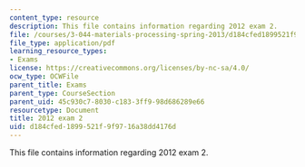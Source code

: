 ```yaml
---
content_type: resource
description: This file contains information regarding 2012 exam 2.
file: /courses/3-044-materials-processing-spring-2013/d184cfed1899521f9f9716a38dd4176d_MIT3_044S13_2012exam2.pdf
file_type: application/pdf
learning_resource_types:
- Exams
license: https://creativecommons.org/licenses/by-nc-sa/4.0/
ocw_type: OCWFile
parent_title: Exams
parent_type: CourseSection
parent_uid: 45c930c7-8030-c183-3ff9-98d686289e66
resourcetype: Document
title: 2012 exam 2
uid: d184cfed-1899-521f-9f97-16a38dd4176d
---
```

This file contains information regarding 2012 exam 2.